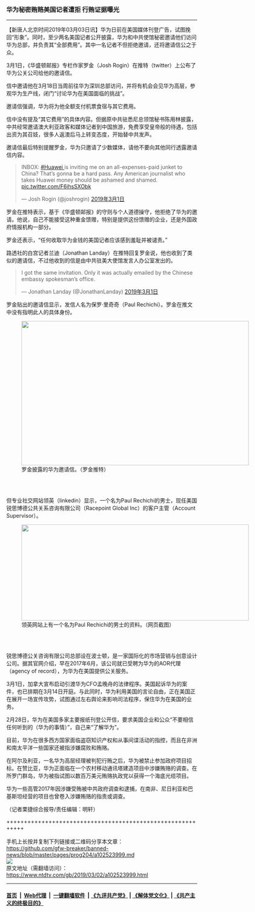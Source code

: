 ### 华为秘密贿赂美国记者遭拒 行贿证据曝光
------------------------

<div class="post_content">
 <p>
  【新唐人北京时间2019年03月03日讯】华为日前在美国媒体刊登广告，试图挽回“形象”。同时，至少两名美国记者公开披露，华为和中共使馆秘密邀请他们访问华为总部，并负责其“全部费用”。其中一名记者不但拒绝邀请，还将邀请信公之于众。
 </p>
 <p>
  3月1日，《华盛顿邮报》专栏作家罗金（Josh Rogin）在推特（twitter）上公布了华为公关公司给他的邀请信。
 </p>
 <p>
  信中邀请他在3月18日当周前往华为深圳总部访问，并将有机会会见华为高层，参观华为生产线，闭门“讨论华为在美国面临的挑战”。
 </p>
 <p>
  邀请信强调，华为将为他全额支付机票食宿与其它费用。
 </p>
 <p>
  信中没有提及“其它费用”的具体内容。但据原中共驻悉尼总领馆秘书陈用林披露，中共经常邀请澳大利亚政客和媒体记者到中国旅游，免费享受皇帝般的待遇，包括出资为其召妓，很多人返澳后马上转变态度，开始替中共发声。
 </p>
 <p>
  邀请信最后特别提醒罗金，华为只邀请了少数媒体，请他不要向其他同行透露邀请信内容。
 </p>
 <blockquote class="twitter-tweet" data-lang="zh-cn">
  <p dir="ltr" lang="en">
   INBOX:
   <a href="https://twitter.com/hashtag/Huawei?src=hash&amp;ref_src=twsrc%5Etfw">
    #Huawei
   </a>
   is inviting me on an all-expenses-paid junket to China? That’s gonna be a hard pass. Any American journalist who takes Huawei money should be ashamed and shamed.
   <a href="https://t.co/F6ihsSXObk">
    pic.twitter.com/F6ihsSXObk
   </a>
  </p>
  <p>
   — Josh Rogin (@joshrogin)
   <a href="https://twitter.com/joshrogin/status/1101508517574467584?ref_src=twsrc%5Etfw">
    2019年3月1日
   </a>
  </p>
 </blockquote>
 <p>
  罗金在推特表示，基于《华盛顿邮报》的守则与个人道德操守，他拒绝了华为的邀请。他说，自己不能接受这种重金馈赠，特别是提供这份馈赠的企业，还是外国政府情报机构一部分。
 </p>
 <p>
  罗金还表示，“任何收取华为金钱的美国记者应该感到羞耻并被谴责。”
 </p>
 <p>
  路透社的白宫记者兰迪（Jonathan Landay）在推特回复罗金说，他也收到了类似的邀请信，不过他收到的信是由中共驻美大使馆发言人办公室发出的。
 </p>
 <blockquote class="twitter-tweet" data-lang="zh-cn">
  <p dir="ltr" lang="en">
   I got the same invitation. Only it was actually emailed by the Chinese embassy spokesman’s office.
  </p>
  <p>
   — Jonathan Landay (@JonathanLanday)
   <a href="https://twitter.com/JonathanLanday/status/1101511622772867072?ref_src=twsrc%5Etfw">
    2019年3月1日
   </a>
  </p>
 </blockquote>
 <p>
  罗金贴出的邀请信显示，发信人名为保罗·里奇奇（Paul Rechichi）。罗金在推文中没有指明此人的具体身份。
 </p>
 <figure class="wp-caption aligncenter" id="attachment_102524182" style="width: 600px">
  <img alt="" class="size-medium wp-image-102524182" height="380" src="https://www.ntdtv.com/assets/uploads/2019/03/D0lYHuhWoAAz35G.jpg-large-600x380.jpg" width="600">
   <br/><figcaption class="wp-caption-text">
    罗金披露的华为邀请信。（罗金推特）
   </figcaption><br/>
  </img>
 </figure><br/>
 <p>
  但专业社交网站领英（linkedin）显示，一个名为Paul Rechichi的男士，现任美国锐思博德公共关系咨询有限公司（Racepoint Global Inc）的客户主管（Account Supervisor）。
 </p>
 <figure class="wp-caption aligncenter" id="attachment_102524184" style="width: 600px">
  <img alt="" class="size-medium wp-image-102524184" height="253" src="https://www.ntdtv.com/assets/uploads/2019/03/6ceda01a692ddbb3941d2b1baf2812cc-600x253.jpg" width="600">
   <br/><figcaption class="wp-caption-text">
    领英网站上有一个名为Paul Rechichi的男士的资料。（网页截图）
   </figcaption><br/>
  </img>
 </figure><br/>
 <p>
  锐思博德公关咨询有限公司总部设在波士顿，是一家国际化的市场营销与创意设计公司。据其官网介绍，早在2017年6月，该公司就已受聘为华为的AOR代理（agency of record），为华为在美国提供公关服务。
 </p>
 <p>
  3月1日，加拿大宣布启动引渡华为CFO孟晚舟的法律程序。美国起诉华为的案件，也已排期在3月14日开庭。与此同时，华为利用美国的言论自由，正在美国正在展开一场宣传攻势，试图通过左右舆论来影响司法程序，保住华为在美国的业务。
 </p>
 <p>
  2月28日，华为在美国多家主要报纸刊登公开信，要求美国企业和公众“不要相信任何听到的（华为的事情）”，自己来“了解华为”。
 </p>
 <p>
  目前，华为在很多西方国家面临盗窃知识产权和从事间谍活动的指控，而且在非洲和南太平洋一些国家还被指涉嫌腐败和贿赂。
 </p>
 <p>
  在阿尔及利亚，一名华为高层经理被判犯行贿之后，华为被禁止参加政府项目招标。在赞比亚，华为正面临在一个农村移动通讯塔建造项目中涉嫌贿赂的调查。在所罗门群岛，华为被指试图以数百万美元贿赂执政党以获得一个海底光缆项目。
 </p>
 <p>
  华为一些高管2017年因涉嫌受贿被中共政府调查和逮捕，在南非、尼日利亚和巴基斯坦经营的项目也曾卷入涉嫌贿赂的指责或调查。
 </p>
 <p>
  （记者栗捷综合报导/责任编辑：明轩）
 </p>
 <div class="single_ad">
 </div>
</div>

+++++++++++++++++++++++++++++++++++++++++++++++++++++++++++<br/><br/>
手机上长按并复制下列链接或二维码分享本文章：<br/>
https://github.com/gfw-breaker/banned-news/blob/master/pages/prog204/a102523999.md <br/>
<a href='https://github.com/gfw-breaker/banned-news/blob/master/pages/prog204/a102523999.md'><img src='https://github.com/gfw-breaker/banned-news/blob/master/pages/prog204/a102523999.md.png'/></a> <br/>
原文地址（需翻墙访问）：https://www.ntdtv.com/gb/2019/03/02/a102523999.html


------------------------
#### [首页](https://github.com/gfw-breaker/banned-news/blob/master/README.md) &nbsp;|&nbsp; [Web代理](https://github.com/labour-camp/helloworld) &nbsp;|&nbsp; [一键翻墙软件](https://github.com/gfw-breaker/nogfw/blob/master/README.md) &nbsp;| [《九评共产党》](https://github.com/gfw-breaker/9ping.md/blob/master/README.md#九评之一评共产党是什么) | [《解体党文化》](https://github.com/gfw-breaker/jtdwh.md/blob/master/README.md) | [《共产主义的终极目的》](https://github.com/gfw-breaker/gczydzjmd.md/blob/master/README.md)

